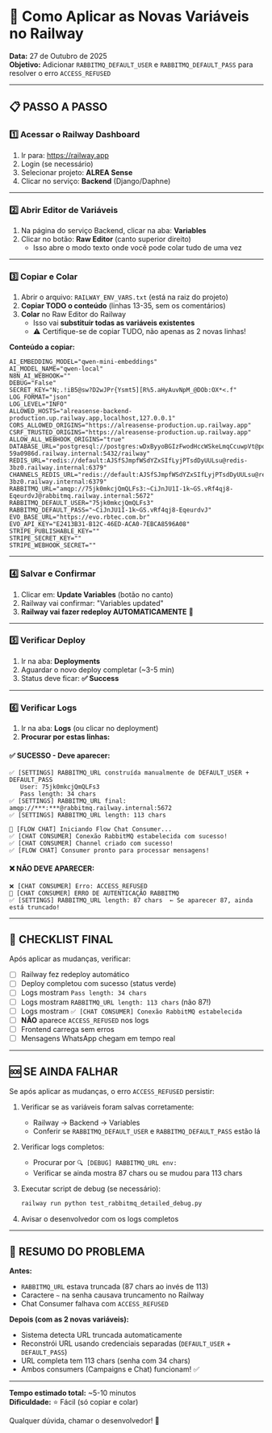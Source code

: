 # 🚀 Como Aplicar as Novas Variáveis no Railway

**Data:** 27 de Outubro de 2025  
**Objetivo:** Adicionar `RABBITMQ_DEFAULT_USER` e `RABBITMQ_DEFAULT_PASS` para resolver o erro `ACCESS_REFUSED`

---

## 📋 PASSO A PASSO

### 1️⃣ Acessar o Railway Dashboard

1. Ir para: https://railway.app
2. Login (se necessário)
3. Selecionar projeto: **ALREA Sense**
4. Clicar no serviço: **Backend** (Django/Daphne)

---

### 2️⃣ Abrir Editor de Variáveis

1. Na página do serviço Backend, clicar na aba: **Variables**
2. Clicar no botão: **Raw Editor** (canto superior direito)
   - Isso abre o modo texto onde você pode colar tudo de uma vez

---

### 3️⃣ Copiar e Colar

1. Abrir o arquivo: `RAILWAY_ENV_VARS.txt` (está na raiz do projeto)
2. **Copiar TODO o conteúdo** (linhas 13-35, sem os comentários)
3. **Colar** no Raw Editor do Railway
   - Isso vai **substituir todas as variáveis existentes**
   - ⚠️ Certifique-se de copiar TUDO, não apenas as 2 novas linhas!

**Conteúdo a copiar:**
```
AI_EMBEDDING_MODEL="qwen-mini-embeddings"
AI_MODEL_NAME="qwen-local"
N8N_AI_WEBHOOK=""
DEBUG="False"
SECRET_KEY="N;.!iB5@sw?D2wJPr{Ysmt5][R%5.aHyAuvNpM_@DOb:OX*<.f"
LOG_FORMAT="json"
LOG_LEVEL="INFO"
ALLOWED_HOSTS="alreasense-backend-production.up.railway.app,localhost,127.0.0.1"
CORS_ALLOWED_ORIGINS="https://alreasense-production.up.railway.app"
CSRF_TRUSTED_ORIGINS="https://alreasense-production.up.railway.app"
ALLOW_ALL_WEBHOOK_ORIGINS="true"
DATABASE_URL="postgresql://postgres:wDxByyoBGIzFwodHccWSkeLmqCcuwpVt@postgres-59a0986d.railway.internal:5432/railway"
REDIS_URL="redis://default:AJSfSJmpfWSdYZxSIfLyjPTsdDyUULsu@redis-3bz0.railway.internal:6379"
CHANNELS_REDIS_URL="redis://default:AJSfSJmpfWSdYZxSIfLyjPTsdDyUULsu@redis-3bz0.railway.internal:6379"
RABBITMQ_URL="amqp://75jk0mkcjQmQLFs3:~CiJnJU1I-1k~GS.vRf4qj8-EqeurdvJ@rabbitmq.railway.internal:5672"
RABBITMQ_DEFAULT_USER="75jk0mkcjQmQLFs3"
RABBITMQ_DEFAULT_PASS="~CiJnJU1I-1k~GS.vRf4qj8-EqeurdvJ"
EVO_BASE_URL="https://evo.rbtec.com.br"
EVO_API_KEY="E2413B31-B12C-46ED-ACA0-7EBCA8596A08"
STRIPE_PUBLISHABLE_KEY=""
STRIPE_SECRET_KEY=""
STRIPE_WEBHOOK_SECRET=""
```

---

### 4️⃣ Salvar e Confirmar

1. Clicar em: **Update Variables** (botão no canto)
2. Railway vai confirmar: "Variables updated"
3. **Railway vai fazer redeploy AUTOMATICAMENTE** 🚀

---

### 5️⃣ Verificar Deploy

1. Ir na aba: **Deployments**
2. Aguardar o novo deploy completar (~3-5 min)
3. Status deve ficar: **✅ Success**

---

### 6️⃣ Verificar Logs

1. Ir na aba: **Logs** (ou clicar no deployment)
2. **Procurar por estas linhas:**

#### ✅ SUCESSO - Deve aparecer:
```
✅ [SETTINGS] RABBITMQ_URL construída manualmente de DEFAULT_USER + DEFAULT_PASS
   User: 75jk0mkcjQmQLFs3
   Pass length: 34 chars
✅ [SETTINGS] RABBITMQ_URL final: amqp://***:***@rabbitmq.railway.internal:5672
✅ [SETTINGS] RABBITMQ_URL length: 113 chars

🚀 [FLOW CHAT] Iniciando Flow Chat Consumer...
✅ [CHAT CONSUMER] Conexão RabbitMQ estabelecida com sucesso!
✅ [CHAT CONSUMER] Channel criado com sucesso!
✅ [FLOW CHAT] Consumer pronto para processar mensagens!
```

#### ❌ NÃO DEVE APARECER:
```
❌ [CHAT CONSUMER] Erro: ACCESS_REFUSED
🚨 [CHAT CONSUMER] ERRO DE AUTENTICAÇÃO RABBITMQ
✅ [SETTINGS] RABBITMQ_URL length: 87 chars  ← Se aparecer 87, ainda está truncado!
```

---

## 🎯 CHECKLIST FINAL

Após aplicar as mudanças, verificar:

- [ ] Railway fez redeploy automático
- [ ] Deploy completou com sucesso (status verde)
- [ ] Logs mostram `Pass length: 34 chars`
- [ ] Logs mostram `RABBITMQ_URL length: 113 chars` (não 87!)
- [ ] Logs mostram `✅ [CHAT CONSUMER] Conexão RabbitMQ estabelecida`
- [ ] **NÃO** aparece `ACCESS_REFUSED` nos logs
- [ ] Frontend carrega sem erros
- [ ] Mensagens WhatsApp chegam em tempo real

---

## 🆘 SE AINDA FALHAR

Se após aplicar as mudanças, o erro `ACCESS_REFUSED` persistir:

1. Verificar se as variáveis foram salvas corretamente:
   - Railway → Backend → Variables
   - Conferir se `RABBITMQ_DEFAULT_USER` e `RABBITMQ_DEFAULT_PASS` estão lá

2. Verificar logs completos:
   - Procurar por `🔍 [DEBUG] RABBITMQ_URL env:`
   - Verificar se ainda mostra 87 chars ou se mudou para 113 chars

3. Executar script de debug (se necessário):
   ```bash
   railway run python test_rabbitmq_detailed_debug.py
   ```

4. Avisar o desenvolvedor com os logs completos

---

## 📝 RESUMO DO PROBLEMA

**Antes:**
- `RABBITMQ_URL` estava truncada (87 chars ao invés de 113)
- Caractere `~` na senha causava truncamento no Railway
- Chat Consumer falhava com `ACCESS_REFUSED`

**Depois (com as 2 novas variáveis):**
- Sistema detecta URL truncada automaticamente
- Reconstrói URL usando credenciais separadas (`DEFAULT_USER` + `DEFAULT_PASS`)
- URL completa tem 113 chars (senha com 34 chars)
- Ambos consumers (Campaigns e Chat) funcionam! ✅

---

**Tempo estimado total:** ~5-10 minutos  
**Dificuldade:** ⭐ Fácil (só copiar e colar)

Qualquer dúvida, chamar o desenvolvedor! 🚀

